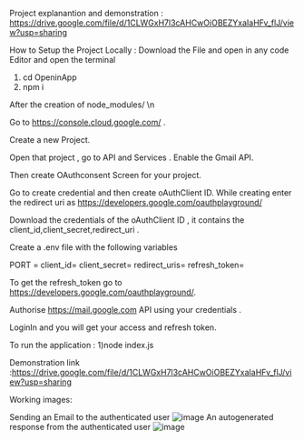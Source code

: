 Project explanantion and demonstration : https://drive.google.com/file/d/1CLWGxH7l3cAHCwOiOBEZYxaIaHFv_flJ/view?usp=sharing

How to Setup the Project Locally :
Download the File and open in any code Editor and open the terminal
1) cd OpeninApp
2) npm i
   
After the creation of node_modules/ \n

Go to https://console.cloud.google.com/ .

Create a new Project.

Open that project , go to API and Services . Enable the Gmail API.

Then create OAuthconsent Screen for your project.

Go to create credential and then create oAuthClient ID. While creating enter the redirect uri as https://developers.google.com/oauthplayground/

Download the credentials of the oAuthClient ID , it contains the client_id,client_secret,redirect_uri .

Create a .env file with the following variables

PORT = 
client_id=
client_secret=
redirect_uris=
refresh_token=

To get the refresh_token go to https://developers.google.com/oauthplayground/.

Authorise https://mail.google.com API using your credentials .

LoginIn and you will get your access and refresh token.

To run the application : 
1)node index.js

Demonstration link  :https://drive.google.com/file/d/1CLWGxH7l3cAHCwOiOBEZYxaIaHFv_flJ/view?usp=sharing

Working images: 

Sending an Email to the authenticated user
![image](https://github.com/MridulDhahari/Auto-Generated-Email-Reply-with-Labels/assets/124286703/497deb3b-271a-4f8d-849a-95de74c72882)
An autogenerated response from the authenticated user
![image](https://github.com/MridulDhahari/Auto-Generated-Email-Reply-with-Labels/assets/124286703/2bc6d96d-7c7c-431e-9c00-e8288d29071e)


 
